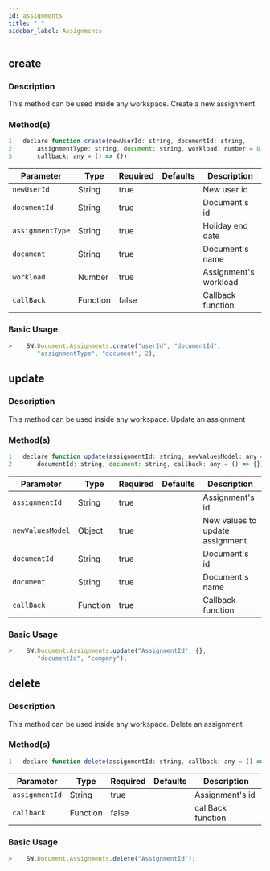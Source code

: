 ```yaml
---
id: assignments
title: " "
sidebar_label: Assignments
---
```


## create

### Description

This method can be used inside any workspace. Create a new assignment

### Method(s)

```javascript
1   declare function create(newUserId: string, documentId: string, 
2       assignmentType: string, document: string, workload: number = 0, 
3       callback: any = () => {}): 
```

<table className="custom-table">
    <thead>
        <tr>
            <th>Parameter</th>
            <th>Type</th>
            <th>Required</th>
            <th>Defaults</th>
            <th>Description</th>
        </tr>
    </thead>
    <tbody>
        <tr className="selected">
            <td><code>newUserId</code></td>
            <td>String</td>
            <td>true</td>
            <td></td>
            <td>New user id</td>
        </tr>
        <tr className="selected">
            <td><code>documentId</code></td>
            <td>String</td>
            <td>true</td>
            <td></td>
            <td>Document's id</td>
        </tr>
        <tr className="selected">
            <td><code>assignmentType</code></td>
            <td>String</td>
            <td>true</td>
            <td></td>
            <td>Holiday end date</td>
        </tr>
        <tr className="selected">
            <td><code>document</code></td>
            <td>String</td>
            <td>true</td>
            <td></td>
            <td>Document's name</td>
        </tr>
        <tr className="selected">
            <td><code>workload</code></td>
            <td>Number</td>
            <td>true</td>
            <td></td>
            <td>Assignment's workload</td>
        </tr>
        <tr className="selected">
            <td><code>callBack</code></td>
            <td>Function</td>
            <td>false</td>
            <td></td>
            <td>Callback function</td>
        </tr>
    </tbody>
</table>

### Basic Usage

```javascript
>    SW.Document.Assignments.create("userId", "documentId", 
        "assignmentType", "document", 2);
```

## update

### Description

This method can be used inside any workspace. Update an assignment

### Method(s)

```js {3}
1   declare function update(assignmentId: string, newValuesModel: any = {}, 
2       documentId: string, document: string, callback: any = () => {});
```

<table className="custom-table">
    <thead>
        <tr>
            <th>Parameter</th>
            <th>Type</th>
            <th>Required</th>
            <th>Defaults</th>
            <th>Description</th>
        </tr>
    </thead>
    <tbody>
        <tr className="selected">
            <td><code>assignmentId</code></td>
            <td>String</td>
            <td>true</td>
            <td></td>
            <td>Assignment's id</td>
        </tr>
        <tr className="selected">
            <td><code>newValuesModel</code></td>
            <td>Object</td>
            <td>true</td>
            <td></td>
            <td>New values to update assignment</td>
        </tr>
        <tr className="selected">
            <td><code>documentId</code></td>
            <td>String</td>
            <td>true</td>
            <td></td>
            <td>Document's id</td>
        </tr>
        <tr className="selected">
            <td><code>document</code></td>
            <td>String</td>
            <td>true</td>
            <td></td>
            <td>Document's name</td>
        </tr>
        <tr className="selected">
            <td><code>callBack</code></td>
            <td>Function</td>
            <td>true</td>
            <td></td>
            <td>Callback function</td>
        </tr>
    </tbody>
</table>

### Basic Usage

```javascript
>    SW.Document.Assignments.update("AssignmentId", {}, 
        "documentId", "company");
```

## delete

### Description

This method can be used inside any workspace. Delete an assignment

### Method(s)

```js {3}
1   declare function delete(assignmentId: string, callback: any = () => {}
```

<table className="custom-table">
    <thead>
        <tr>
            <th>Parameter</th>
            <th>Type</th>
            <th>Required</th>
            <th>Defaults</th>
            <th>Description</th>
        </tr>
    </thead>
    <tbody>
        <tr className="selected">
            <td><code>assignmentId</code></td>
            <td>String</td>
            <td>true</td>
            <td></td>
            <td>Assignment's id</td>
        </tr>
        <tr className="selected">
            <td><code>callback</code></td>
            <td>Function</td>
            <td>false</td>
            <td></td>
            <td>callBack function</td>
        </tr>
    </tbody>
</table>

### Basic Usage

```javascript
>    SW.Document.Assignments.delete("AssignmentId");
```